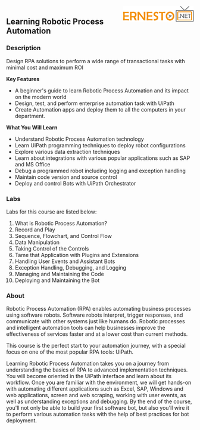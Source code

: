 <img align="right" src="./logo.png">


<h2><span style="color:red;"></span>Learning Robotic Process Automation</h2>

### Description

Design RPA solutions to perform a wide range of transactional tasks with minimal cost and maximum ROI

**Key Features**

- A beginner's guide to learn Robotic Process Automation and its impact on the modern world
- Design, test, and perform enterprise automation task with UiPath
- Create Automation apps and deploy them to all the computers in your department.

**What You Will Learn**

- Understand Robotic Process Automation technology
- Learn UiPath programming techniques to deploy robot configurations
- Explore various data extraction techniques
- Learn about integrations with various popular applications such as SAP and MS Office
- Debug a programmed robot including logging and exception handling
- Maintain code version and source control
- Deploy and control Bots with UiPath Orchestrator

### Labs

Labs for this course are listed below:

1. What is Robotic Process Automation?
2. Record and Play
3. Sequence, Flowchart, and Control Flow
4. Data Manipulation
5. Taking Control of the Controls
6. Tame that Application with Plugins and Extensions
7. Handling User Events and Assistant Bots
8. Exception Handling, Debugging, and Logging
9. Managing and Maintaining the Code
10. Deploying and Maintaining the Bot


### About

Robotic Process Automation (RPA) enables automating business processes using software robots. Software robots interpret, trigger responses, and communicate with other systems just like humans do. Robotic processes and intelligent automation tools can help businesses improve the effectiveness of services faster and at a lower cost than current methods.

This course is the perfect start to your automation journey, with a special focus on one of the most popular RPA tools: UiPath.

Learning Robotic Process Automation takes you on a journey from understanding the basics of RPA to advanced implementation techniques. You will become oriented in the UiPath interface and learn about its workflow. Once you are familiar with the environment, we will get hands-on with automating different applications such as Excel, SAP, Windows and web applications, screen and web scraping, working with user events, as well as understanding exceptions and debugging. By the end of the course, you'll not only be able to build your first software bot, but also you'll wire it to perform various automation tasks with the help of best practices for bot deployment.